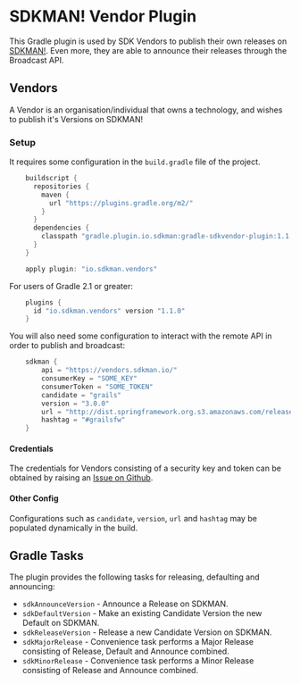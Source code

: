 # SDKMAN! Vendor Plugin

This Gradle plugin is used by SDK Vendors to publish their own releases on [SDKMAN!](http://sdkman.io). Even more, they are able to announce their releases through the Broadcast API.

## Vendors

A Vendor is an organisation/individual that owns a technology, and wishes to publish it's Versions on SDKMAN!

### Setup
It requires some configuration in the ```build.gradle``` file of the project.
```groovy
	buildscript {
	  repositories {
		maven {
		  url "https://plugins.gradle.org/m2/"
		}
	  }
	  dependencies {
		classpath "gradle.plugin.io.sdkman:gradle-sdkvendor-plugin:1.1.1"
	  }
	}

	apply plugin: "io.sdkman.vendors"
```
For users of Gradle 2.1 or greater:
```groovy
	plugins {
	  id "io.sdkman.vendors" version "1.1.0"
	}
```
You will also need some configuration to interact with the remote API in order to publish and broadcast:
```groovy
	sdkman {
		api = "https://vendors.sdkman.io/"
		consumerKey = "SOME_KEY"
		consumerToken = "SOME_TOKEN"
		candidate = "grails"
		version = "3.0.0"
		url = "http://dist.springframework.org.s3.amazonaws.com/release/GRAILS/grails-3.0.0.zip"
		hashtag = "#grailsfw"
	}
```
#### Credentials

The credentials for Vendors consisting of a security key and token can be obtained by raising an [Issue on Github](https://github.com/sdkman/sdkman-vendor-gradle-plugin).

#### Other Config

Configurations such as ```candidate```, ```version```, ```url``` and ```hashtag``` may be populated dynamically in the build.

## Gradle Tasks

The plugin provides the following tasks for releasing, defaulting and announcing:

 - ```sdkAnnounceVersion``` - Announce a Release on SDKMAN.
 - ```sdkDefaultVersion``` - Make an existing Candidate Version the new Default on SDKMAN.
 - ```sdkReleaseVersion``` - Release a new Candidate Version on SDKMAN.
 - ```sdkMajorRelease``` - Convenience task performs a Major Release consisting of Release, Default and Announce combined.
 - ```sdkMinorRelease``` - Convenience task performs a Minor Release consisting of Release and Announce combined.
